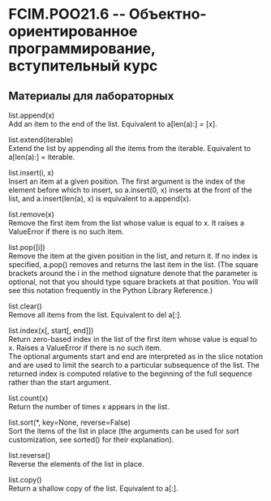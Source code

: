 # FCIM.POO21.6 -- Объектно-ориентированное программирование, вступительный курс

## Материалы для лабораторных
list.append(x)\
Add an item to the end of the list. Equivalent to a[len(a):] = [x].

list.extend(iterable)\
Extend the list by appending all the items from the iterable. Equivalent to a[len(a):] = iterable.

list.insert(i, x)\
Insert an item at a given position. The first argument is the index of the element before which to insert, so a.insert(0, x) inserts at the front of the list, and a.insert(len(a), x) is equivalent to a.append(x).

list.remove(x)\
Remove the first item from the list whose value is equal to x. It raises a ValueError if there is no such item.

list.pop([i])\
Remove the item at the given position in the list, and return it. If no index is specified, a.pop() removes and returns the last item in the list. (The square brackets around the i in the method signature denote that the parameter is optional, not that you should type square brackets at that position. You will see this notation frequently in the Python Library Reference.)

list.clear()\
Remove all items from the list. Equivalent to del a[:].

list.index(x[, start[, end]])\
Return zero-based index in the list of the first item whose value is equal to x. Raises a ValueError if there is no such item.\
The optional arguments start and end are interpreted as in the slice notation and are used to limit the search to a particular subsequence of the list. The returned index is computed relative to the beginning of the full sequence rather than the start argument.

list.count(x)\
Return the number of times x appears in the list.

list.sort(*, key=None, reverse=False)\
Sort the items of the list in place (the arguments can be used for sort customization, see sorted() for their explanation).

list.reverse()\
Reverse the elements of the list in place.

list.copy()\
Return a shallow copy of the list. Equivalent to a[:].
